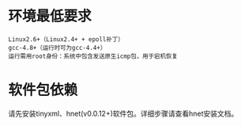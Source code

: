 # 环境最低要求

```
Linux2.6+（Linux2.4+ + epoll补丁）
gcc-4.8+（运行时可为gcc-4.4+）
运行需用root身份：系统中包含发送原生icmp包，用于宕机恢复
```

# 软件包依赖

请先安装tinyxml、hnet(v0.0.12+)软件包。详细步骤请查看hnet安装文档。

